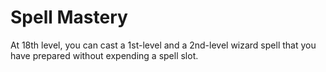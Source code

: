 # Spell Mastery

At 18th level, you can cast a 1st-level and a 2nd-level wizard spell that you have prepared without expending a spell slot.